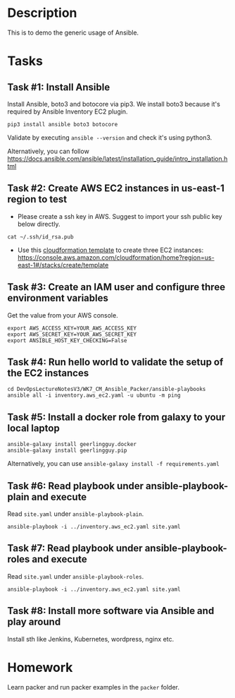 # Description

This is to demo the generic usage of Ansible.

# Tasks

## Task #1: Install Ansible
Install Ansible, boto3 and botocore via pip3. We install boto3 because it's required by Ansible Inventory EC2 plugin.
```
pip3 install ansible boto3 botocore
```
Validate by executing `ansible --version` and check it's using python3.

Alternatively, you can follow https://docs.ansible.com/ansible/latest/installation_guide/intro_installation.html

## Task #2: Create AWS EC2 instances in us-east-1 region to test
- Please create a ssh key in AWS. Suggest to import your ssh public key below directly.
```
cat ~/.ssh/id_rsa.pub
```
- Use this [cloudformation template](CFN-EC2.yaml) to create three EC2 instances: https://console.aws.amazon.com/cloudformation/home?region=us-east-1#/stacks/create/template

## Task #3: Create an IAM user and configure three environment variables
Get the value from your AWS console.
```
export AWS_ACCESS_KEY=YOUR_AWS_ACCESS_KEY
export AWS_SECRET_KEY=YOUR_AWS_SECRET_KEY
export ANSIBLE_HOST_KEY_CHECKING=False
```

## Task #4: Run hello world to validate the setup of the EC2 instances
```
cd DevOpsLectureNotesV3/WK7_CM_Ansible_Packer/ansible-playbooks
ansible all -i inventory.aws_ec2.yaml -u ubuntu -m ping
```

## Task #5: Install a docker role from galaxy to your local laptop
```
ansible-galaxy install geerlingguy.docker
ansible-galaxy install geerlingguy.pip
```

Alternatively, you can use `ansible-galaxy install -f requirements.yaml`

## Task #6: Read playbook under ansible-playbook-plain and execute
Read `site.yaml` under `ansible-playbook-plain`.
```
ansible-playbook -i ../inventory.aws_ec2.yaml site.yaml
```

## Task #7: Read playbook under ansible-playbook-roles and execute
Read `site.yaml` under `ansible-playbook-roles`.
```
ansible-playbook -i ../inventory.aws_ec2.yaml site.yaml
```

## Task #8: Install more software via Ansible and play around
Install sth like Jenkins, Kubernetes, wordpress, nginx etc.

# Homework

Learn packer and run packer examples in the `packer` folder.
